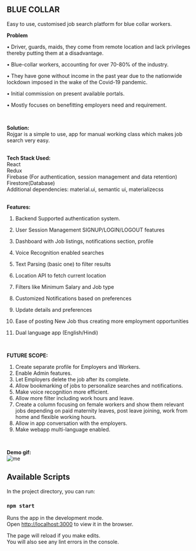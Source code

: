 ## BLUE COLLAR<br />
Easy to use, customised job search platform for blue collar workers.




**Problem** <br />

•	Driver, guards, maids, they come from remote location and lack privileges thereby putting them at a disadvantage.

•	Blue-collar workers, accounting for over 70-80% of the industry.

•	They have gone without income in the past year due to the nationwide lockdown imposed in the wake of the Covid-19 pandemic.

•	 Initial commission on present available portals.

•	 Mostly focuses on benefitting employers need and requirement. <br />

<br />

**Solution:**<br />
Rojgar is a simple to use, app for manual working class which makes job search very easy.<br />
<br />

**Tech Stack Used:** <br />
React<br />
Redux<br />
Firebase (For authentication, session management and data retention)<br />
Firestore(Database)<br />
Additional dependencies: material.ui, semantic ui, materializecss<br />
<br />

**Features:**<br />

1.	Backend Supported authentication system.

2.	User Session Management
SIGNUP/LOGIN/LOGOUT features

3.	Dashboard with Job listings, notifications section, profile

4.	Voice Recognition enabled searches

5.	Text Parsing (basic one) to filter results

6.	Location API to fetch current location

7.	Filters like Minimum Salary and Job type 

8.	Customized Notifications based on preferences

9.	Update details and preferences

10.	Ease of posting New Job thus creating more employment opportunities

11.	Dual language app (English/Hindi)<br />

<br />

**FUTURE SCOPE:**<br />

1.	Create separate profile for Employers and Workers.
2.	Enable Admin features.
3.	Let Employers delete the job after its complete.
4.	Allow bookmarking of jobs to personalize searches and notifications.
5.	Make voice recognition more efficient.
6.	Allow more filter including work hours and leave.
7.	Create a column focusing on female workers and show them relevant jobs depending on paid maternity leaves, post leave joining, work from home and flexible working hours. 
8.	Allow in app conversation with the employers.
9.	Make webapp multi-language enabled.<br />

<br />

**Demo gif:**<br />
![me](https://github.com/318anushka/Rojgar/blob/master/rojgar.gif)

## Available Scripts

In the project directory, you can run:

### `npm start`

Runs the app in the development mode.\
Open [http://localhost:3000](http://localhost:3000) to view it in the browser.

The page will reload if you make edits.\
You will also see any lint errors in the console.

